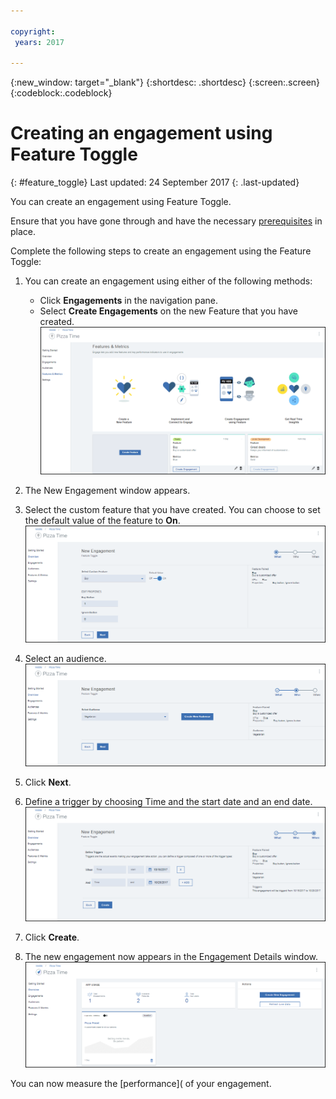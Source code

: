 ```yaml
---

copyright:
 years: 2017

---
```


{:new_window: target="_blank"}
{:shortdesc: .shortdesc}
{:screen:.screen}
{:codeblock:.codeblock}

# Creating an engagement using Feature Toggle
{: #feature_toggle}
Last updated: 24 September 2017
{: .last-updated}

You can create an engagement using Feature Toggle. 

Ensure that you have gone through and have the necessary [prerequisites](app_prerequisites.html) in place.

Complete the following steps to create an engagement using the Feature Toggle:

1. You can create an engagement using either of the following methods:
	- Click **Engagements** in the navigation pane. 
	- Select **Create Engagements** on the new Feature that you have created.
	![Feature ready to be used](images/feature_creating.gif)
2. The New Engagement window appears. 
3. Select the custom feature that you have created. You can choose to set the default value of the feature to **On**. 
	![Feature ready to be used](images/engagement_feature_1.gif)

4. Select an audience. 
	![Selecting an audience](images/engagement_feature_2.gif)

5. Click **Next**.
6. Define a trigger by choosing Time and the start date and an end date.
	![Selecting an audience](images/engagement_feature_3.gif)
7. Click **Create**.
8. The new engagement now appears in the Engagement Details window.
	![Selecting an audience](images/engagement_completed.gif)

You can now measure the [performance]( of your engagement.


